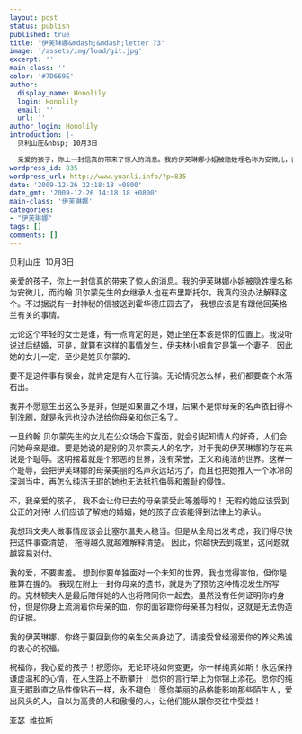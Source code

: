 ```yaml
---
layout: post
status: publish
published: true
title: "伊芙琳娜&mdash;&mdash;letter 73"
image: '/assets/img/load/git.jpg'
excerpt: ''
main-class: ''
color: '#7D669E'
author:
  display_name: Honolily
  login: Honolily
  email: ''
  url: ''
author_login: Honolily
introduction: |-
  贝利山庄&nbsp; 10月3日

  亲爱的孩子，你上一封信真的带来了惊人的消息。我的伊芙琳娜小姐被隐姓埋名称为安微儿，而约翰 贝尔蒙先生的女继承人也在布里斯托尔，我真的没办法解释这个。不过据说有一封神秘的信被送到霍华德庄园去了， 我想应该是有跟他回英格兰有关的事情。
wordpress_id: 835
wordpress_url: http://www.yuanli.info/?p=835
date: '2009-12-26 22:18:18 +0800'
date_gmt: '2009-12-26 14:18:18 +0800'
main-class: '伊芙琳娜'
categories:
- "伊芙琳娜"
tags: []
comments: []
---
```

贝利山庄&nbsp; 10月3日

亲爱的孩子，你上一封信真的带来了惊人的消息。我的伊芙琳娜小姐被隐姓埋名称为安微儿，而约翰 贝尔蒙先生的女继承人也在布里斯托尔，我真的没办法解释这个。不过据说有一封神秘的信被送到霍华德庄园去了， 我想应该是有跟他回英格兰有关的事情。

无论这个年轻的女士是谁，有一点肯定的是，她正坐在本该是你的位置上。我没听说过后结婚，可是，就算有这样的事情发生，伊夫林小姐肯定是第一个妻子，因此她的女儿一定，至少是姓贝尔蒙的。

要不是这件事有误会，就肯定是有人在行骗。无论情况怎么样，我们都要查个水落石出。

我并不愿意生出这么多是非，但是如果置之不理，后果不是你母亲的名声依旧得不到洗刷，就是永远也没办法给你母亲和你正名了。

一旦约翰 贝尔蒙先生的女儿在公众场合下露面，就会引起知情人的好奇，人们会问她母亲是谁。要是她说的是别的贝尔蒙夫人的名字，对于我的伊芙琳娜的存在来说是个耻辱。这明摆着就是个邪恶的世界，没有荣誉，正义和纯洁的世界。这样一个耻辱，会把伊芙琳娜的母亲美丽的名声永远玷污了，而且也把她推入一个冰冷的深渊当中，再怎么纯洁无瑕的她也无法抵抗侮辱和羞耻的侵蚀。

不，我亲爱的孩子， 我不会让你已去的母亲蒙受此等羞辱的！ 无暇的她应该受到公正的对待! 人们应该了解她的婚姻，她的孩子应该能得到法律上的承认。

我想玛文夫人做事情应该会比塞尔温夫人稳当。但是从全局出发考虑，我们得尽快把这件事查清楚， 拖得越久就越难解释清楚。 因此，你越快去到城里，这问题就越容易对付。

我的爱，不要害羞。 想到你要单独面对一个未知的世界，我也觉得害怕，但你是胜算在握的。 我现在附上一封你母亲的遗书，就是为了预防这种情况发生所写的。克林顿夫人是最后陪伴她的人也将陪同你一起去。虽然没有任何证明你的身份，但是你身上流淌着你母亲的血，你的面容跟你母亲甚为相似，这就是无法伪造的证据。

我的伊芙琳娜，你终于要回到你的亲生父亲身边了，请接受曾经溺爱你的养父热诚的衷心的祝福。

祝福你，我心爱的孩子！祝愿你，无论环境如何变更，你一样纯真如斯！永远保持谦虚温和的心情，在人生路上不断攀升！愿你的言行举止为你锦上添花。愿你的纯真无暇耿直之品性像钻石一样，永不褪色！愿你美丽的品格能影响那些陌生人，爱出风头的人，自以为高贵的人和傲慢的人，让他们能从跟你交往中受益！

亚瑟&nbsp; 维拉斯


